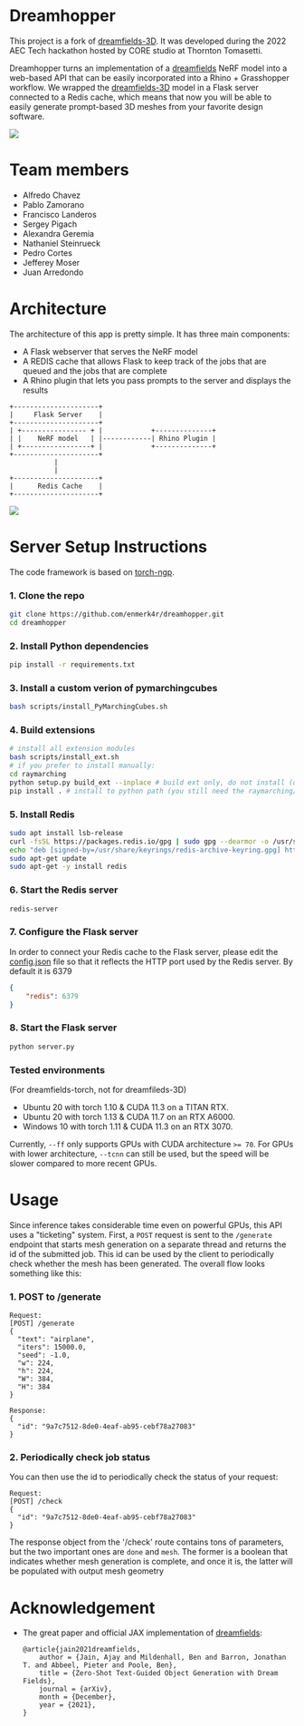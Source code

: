 # Dreamhopper
This project is a fork of [dreamfields-3D](https://github.com/shengyu-meng/dreamfields-3D). It was developed during the 2022 AEC Tech hackathon hosted by CORE studio at Thornton Tomasetti.

Dreamhopper turns an implementation of a [dreamfields](https://github.com/google-research/google-research/tree/master/dreamfields) NeRF model into a web-based API that can be easily incorporated into a Rhino + Grasshopper workflow. We wrapped the [dreamfields-3D](https://github.com/shengyu-meng/dreamfields-3D) model in a Flask server connected to a Redis cache, which means that now you will be able to easily generate prompt-based 3D meshes from your favorite design software.

![](https://github.com/enmerk4r/dreamhopper/blob/main/assets/dreamhopper-150.gif)

# Team members
- Alfredo Chavez
- Pablo Zamorano
- Francisco Landeros
- Sergey Pigach
- Alexandra Geremia
- Nathaniel Steinrueck
- Pedro Cortes
- Jefferey Moser
- Juan Arredondo

# Architecture
The architecture of this app is pretty simple. It has three main components:
- A Flask webserver that serves the NeRF model
- A REDIS cache that allows Flask to keep track of the jobs that are queued and the jobs that are complete
- A Rhino plugin that lets you pass prompts to the server and displays the results
```
+---------------------+
|     Flask Server    |
+---------------------+
| +---------------- + |            +--------------+
| |    NeRF model   | |------------| Rhino Plugin |
| +-----------------+ |            +--------------+
+---------------------+         
           |                    
           |                    
+---------------------+
|      Redis Cache    |
+---------------------+
```

![](https://github.com/enmerk4r/dreamhopper/blob/main/assets/dreamhopper-200.gif)

# Server Setup Instructions
The code framework is based on [torch-ngp](https://github.com/ashawkey/torch-ngp).

### 1. Clone the repo
```bash
git clone https://github.com/enmerk4r/dreamhopper.git
cd dreamhopper
```

### 2. Install Python dependencies
```bash
pip install -r requirements.txt
```
### 3. Install a custom verion of pymarchingcubes
```bash
bash scripts/install_PyMarchingCubes.sh
```

### 4. Build extensions
```bash
# install all extension modules
bash scripts/install_ext.sh
# if you prefer to install manually:
cd raymarching
python setup.py build_ext --inplace # build ext only, do not install (only can be used in the parent directory)
pip install . # install to python path (you still need the raymarching/ folder, since this only install the built extension.)
```

### 5. Install Redis
```bash
sudo apt install lsb-release
curl -fsSL https://packages.redis.io/gpg | sudo gpg --dearmor -o /usr/share/keyrings/redis-archive-keyring.gpg
echo "deb [signed-by=/usr/share/keyrings/redis-archive-keyring.gpg] https://packages.redis.io/deb $(lsb_release -cs) main" | sudo tee /etc/apt/sources.list.d/redis.list
sudo apt-get update
sudo apt-get -y install redis
```

### 6. Start the Redis server
```bash
redis-server
```

### 7. Configure the Flask server
In order to connect your Redis cache to the Flask server, please edit the [config.json](https://github.com/enmerk4r/dreamhopper/blob/main/config.json) file so that it reflects the HTTP port used by the Redis server. By default it is 6379
```json
{
    "redis": 6379
}
```
### 8. Start the Flask server
```bash
python server.py
```

### Tested environments
(For dreamfields-torch, not for dreamfileds-3D)
* Ubuntu 20 with torch 1.10 & CUDA 11.3 on a TITAN RTX.
* Ubuntu 20 with torch 1.13 & CUDA 11.7 on an RTX A6000.
* Windows 10 with torch 1.11 & CUDA 11.3 on an RTX 3070.

Currently, `--ff` only supports GPUs with CUDA architecture `>= 70`.
For GPUs with lower architecture, `--tcnn` can still be used, but the speed will be slower compared to more recent GPUs.


# Usage

Since inference takes considerable time even on powerful GPUs, this API uses a "ticketing" system. First, a `POST` request is sent to the `/generate` endpoint that starts mesh generation on a separate thread and returns the id of the submitted job. This id can be used by the client to periodically check whether the mesh has been generated. The overall flow looks something like this:
### 1. POST to /generate
```
Request:
[POST] /generate
{
  "text": "airplane",
  "iters": 15000.0,
  "seed": -1.0,
  "w": 224,
  "h": 224,
  "W": 384,
  "H": 384
}

Response:
{
  "id": "9a7c7512-8de0-4eaf-ab95-cebf78a27083"
}
```

### 2. Periodically check job status
You can then use the id to periodically check the status of your request:
```
Request:
[POST] /check
{
  "id": "9a7c7512-8de0-4eaf-ab95-cebf78a27083"
}
```
The response object from the '/check' route contains tons of parameters, but the two important ones are `done` and `mesh`. The former is a boolean that indicates whether mesh generation is complete, and once it is, the latter will be populated with output mesh geometry

# Acknowledgement

* The great paper and official JAX implementation of [dreamfields](https://ajayj.com/dreamfields):
    ```
    @article{jain2021dreamfields,
        author = {Jain, Ajay and Mildenhall, Ben and Barron, Jonathan T. and Abbeel, Pieter and Poole, Ben},
        title = {Zero-Shot Text-Guided Object Generation with Dream Fields},
        journal = {arXiv},
        month = {December},
        year = {2021},
    }   
    ```
